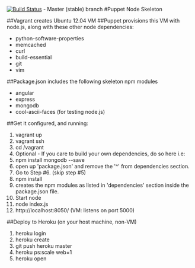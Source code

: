 [![Build Status](https://travis-ci.org/davermn5/puppet-node-skeleton.svg?branch=master)](https://travis-ci.org/davermn5/puppet-node-skeleton) - Master (stable) branch
#Puppet Node Skeleton

##Vagrant creates Ubuntu 12.04 VM
##Puppet provisions this VM with node.js, along with these other node dependencies:
- python-software-properties
- memcached
- curl
- build-essential
- git
- vim

##Package.json includes the following skeleton npm modules
- angular
- express
- mongodb
- cool-ascii-faces (for testing node.js)

##Get it configured, and running:
1. vagrant up
2. vagrant ssh
3. cd /vagrant
4. Optional - If you care to build your own dependencies, do so here i.e:
  4. npm install mongodb --save
  4. open up 'package.json' and remove the '^' from dependencies section.
  4. Go to Step #6. (skip step #5)
5. npm install
  5. creates the npm modules as listed in 'dependencies' section inside the package.json file.
6. Start node
  6. node index.js
  6. http://localhost:8050/ (VM: listens on port 5000)
  
##Deploy to Heroku (on your host machine, non-VM)
1. heroku login
2. heroku create
3. git push heroku master
4. heroku ps:scale web=1
5. heroku open
